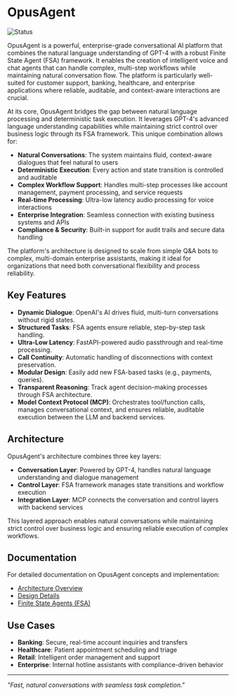 # OpusAgent
![Status](https://img.shields.io/badge/status-In%20Development%20–%20Experimental%20%26%20Aspirational-blue)

OpusAgent is a powerful, enterprise-grade conversational AI platform that combines the natural language understanding of GPT-4 with a robust Finite State Agent (FSA) framework. It enables the creation of intelligent voice and chat agents that can handle complex, multi-step workflows while maintaining natural conversation flow. The platform is particularly well-suited for customer support, banking, healthcare, and enterprise applications where reliable, auditable, and context-aware interactions are crucial.

At its core, OpusAgent bridges the gap between natural language processing and deterministic task execution. It leverages GPT-4's advanced language understanding capabilities while maintaining strict control over business logic through its FSA framework. This unique combination allows for:

- **Natural Conversations**: The system maintains fluid, context-aware dialogues that feel natural to users
- **Deterministic Execution**: Every action and state transition is controlled and auditable
- **Complex Workflow Support**: Handles multi-step processes like account management, payment processing, and service requests
- **Real-time Processing**: Ultra-low latency audio processing for voice interactions
- **Enterprise Integration**: Seamless connection with existing business systems and APIs
- **Compliance & Security**: Built-in support for audit trails and secure data handling

The platform's architecture is designed to scale from simple Q&A bots to complex, multi-domain enterprise assistants, making it ideal for organizations that need both conversational flexibility and process reliability.

## Key Features

- **Dynamic Dialogue**: OpenAI's AI drives fluid, multi-turn conversations without rigid states.
- **Structured Tasks**: FSA agents ensure reliable, step-by-step task handling.
- **Ultra-Low Latency**: FastAPI-powered audio passthrough and real-time processing.
- **Call Continuity**: Automatic handling of disconnections with context preservation.
- **Modular Design**: Easily add new FSA-based tasks (e.g., payments, queries).
- **Transparent Reasoning**: Track agent decision-making processes through FSA architecture.
- **Model Context Protocol (MCP)**: Orchestrates tool/function calls, manages conversational context, and ensures reliable, auditable execution between the LLM and backend services.

## Architecture

OpusAgent's architecture combines three key layers:

- **Conversation Layer**: Powered by GPT-4, handles natural language understanding and dialogue management
- **Control Layer**: FSA framework manages state transitions and workflow execution
- **Integration Layer**: MCP connects the conversation and control layers with backend services

This layered approach enables natural conversations while maintaining strict control over business logic and ensuring reliable execution of complex workflows.

## Documentation

For detailed documentation on OpusAgent concepts and implementation:

- [Architecture Overview](docs/OVERVIEW.md)
- [Design Details](docs/DESIGN.md)
- [Finite State Agents (FSA)](docs/finite_state_agent.md)

## Use Cases

- **Banking**: Secure, real-time account inquiries and transfers
- **Healthcare**: Patient appointment scheduling and triage
- **Retail**: Intelligent order management and support
- **Enterprise**: Internal hotline assistants with compliance-driven behavior

---

*"Fast, natural conversations with seamless task completion."*
